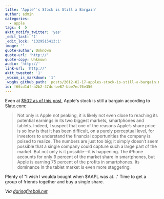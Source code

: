 ```yaml
---
title: 'Apple''s Stock is Still a Bargain'
author: admin
categories:
  - apple
tags: {  }
aktt_notify_twitter: 'yes'
_edit_last: '1'
_edit_lock: '1329515413:1'
image: ''
quote-author: Unknown
quote-url: 'http://'
quote-copy: Unknown
audio: 'http://'
link-url: 'http://'
aktt_tweeted: '1'
_wpcom_is_markdown: '1'
_wpghs_github_path: _posts/2012-02-17-apples-stock-is-still-a-bargain.md
id: f66cd1df-a2b2-47dc-be87-bbe7ec76e356
---
```

<p>Even at <a href="http://www.google.com/finance?chdnp=0&amp;chdd=1&amp;chds=1&amp;chdv=1&amp;chvs=maximized&amp;chdeh=0&amp;chfdeh=0&amp;chdet=1329515199681&amp;chddm=1173.0000000000002&amp;chls=IntervalBasedLine&amp;q=NASDAQ:AAPL&amp;ntsp=0">$502 as of this post</a>, Apple's stock is still a bargain according to Slate.com:</p>
<blockquote><p>
  Not only is Apple not peaking, it is likely not even close to reaching its potential earnings in its two biggest markets, smartphones and tablets. Indeed, I suspect that one of the reasons Apple’s share price is so low is that it has been difficult, on a purely perceptual level, for investors to understand the financial opportunities the company is poised to realize. The numbers are just too big; it simply doesn’t seem possible that a single company could capture such a large part of the market. But not only is it possible—it is happening. The iPhone accounts for only 9 percent of the market share in smartphones, but Apple is earning 75 percent of the profits in smartphones. Its dominance in the tablet market is even more staggering.
</p></blockquote>
<p>Plenty of "I wish I woulda bought when $AAPL was at..." Time to get a group of friends together and buy a single share.</p>
<p><em>Via <a href="http://daringfireball.net/linked/2012/02/17/manjoo">daringfireball.net</a></em></p>
